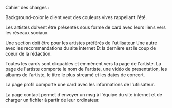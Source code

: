 Cahier des charges :

Background-color le client veut des couleurs vives rappellant l'été. 

Les artistes doivent être présentés sous forme de card avec leurs liens vers les réseaux sociaux. 

Une section doit être pour les artistes préférés de l'utilisateur
Une autre avec les recommandations du site internet
Et la dernière est le coup de coeur de la rédaction.

Toutes les cards sont cliquables et emmènent vers la page de l'artiste.
La page de l'artiste comporte le nom de l'artiste, une vidéo de presentation, les albums de l'artiste, le titre le plus streamé et les dates de concert.

La page profil comporte une card avec les informations de l'utilisateur. 

La page contact permet d'envoyer un msg à l'équipe du site internet et de charger un fichier à partir de leur ordinateur.





